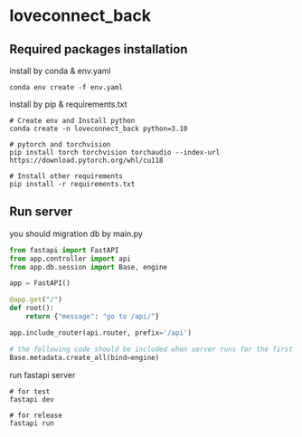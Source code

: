 # loveconnect_back

## **Required packages installation**
install by conda & env.yaml

```
conda env create -f env.yaml
```

install by pip & requirements.txt

```
# Create env and Install python
conda create -n loveconnect_back python=3.10

# pytorch and torchvision
pip install torch torchvision torchaudio --index-url https://download.pytorch.org/whl/cu118

# Install other requirements
pip install -r requirements.txt
```

## Run server

you should migration db by main.py

```python
from fastapi import FastAPI
from app.controller import api
from app.db.session import Base, engine

app = FastAPI()

@app.get("/")
def root():
    return {"message": "go to /api/"}

app.include_router(api.router, prefix='/api')

# the following code should be included when server runs for the first time
Base.metadata.create_all(bind=engine)

```

run fastapi server

```
# for test
fastapi dev

# for release
fastapi run
```